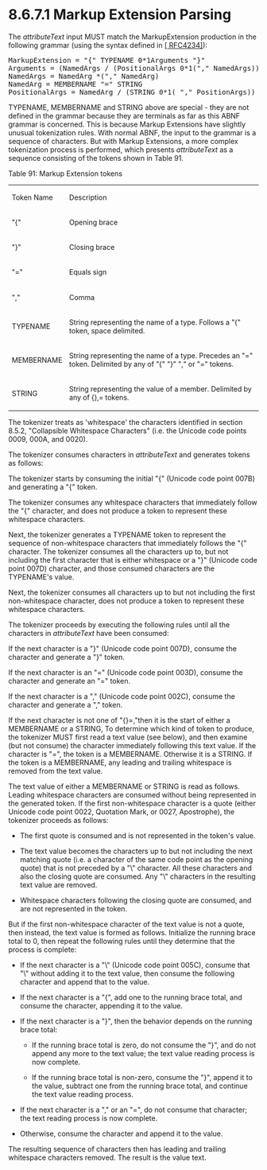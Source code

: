 <html dir="LTR" xmlns:mshelp="http://msdn.microsoft.com/mshelp" xmlns:ddue="http://ddue.schemas.microsoft.com/authoring/2003/5" xmlns:xlink="http://www.w3.org/1999/xlink" xmlns:tool="http://www.microsoft.com/tooltip"><body><input type="hidden" id="userDataCache" class="userDataStyle"><input type="hidden" id="hiddenScrollOffset"><img id="dropDownImage" style="display:none; height:0; width:0;" src="../local/drpdown.gif"><img id="dropDownHoverImage" style="display:none; height:0; width:0;" src="../local/drpdown_orange.gif"><img id="collapseImage" style="display:none; height:0; width:0;" src="../local/collapse.gif"><img id="expandImage" style="display:none; height:0; width:0;" src="../local/exp.gif"><img id="collapseAllImage" style="display:none; height:0; width:0;" src="../local/collall.gif"><img id="expandAllImage" style="display:none; height:0; width:0;" src="../local/expall.gif"><img id="copyImage" style="display:none; height:0; width:0;" src="../local/copycode.gif"><img id="copyHoverImage" style="display:none; height:0; width:0;" src="../local/copycodeHighlight.gif"><div id="header"><h1 class="heading">8.6.7.1 Markup Extension Parsing</h1></div><div id="mainSection"><div id="mainBody"><div id="allHistory" class="saveHistory" onsave="saveAll()" onload="loadAll()"></div>




<p xmlns:wsd="http://wsdev.schemas.microsoft.com/authoring/2008/2" xmlns:msxsl="urn:schemas-microsoft-com:xslt" xmlns:script="urn:script" xmlns:build="urn:build">
<div id="sectionSection0" class="section" name="collapseableSection"><content xmlns="http://ddue.schemas.microsoft.com/authoring/2003/5" xmlns:wsd="http://wsdev.schemas.microsoft.com/authoring/2008/2" xmlns:msxsl="urn:schemas-microsoft-com:xslt" xmlns:script="urn:script" xmlns:build="urn:build">
				</content></div><div id="sectionSection1" class="section" name="collapseableSection"><content xmlns="http://ddue.schemas.microsoft.com/authoring/2003/5" xmlns:wsd="http://wsdev.schemas.microsoft.com/authoring/2008/2" xmlns:msxsl="urn:schemas-microsoft-com:xslt" xmlns:script="urn:script" xmlns:build="urn:build">
					<p xmlns="">The <i>attributeText</i> input MUST match the MarkupExtension production in the following grammar (using the syntax defined in <a href="http://go.microsoft.com/fwlink/?LinkId=90462" alt="" target="_blank"><linktext xmlns="http://ddue.schemas.microsoft.com/authoring/2003/5">[ RFC4234]</linktext></a>):</p>
					<div id="code" xmlns=""><pre>
MarkupExtension = "{" TYPENAME 0*1Arguments "}"
Arguments = (NamedArgs / (PositionalArgs 0*1("," NamedArgs))
NamedArgs = NamedArg *("," NamedArg)
NamedArg = MEMBERNAME "=" STRING
PositionalArgs = NamedArg / (STRING 0*1( "," PositionArgs))</pre></div>
					<p xmlns="">TYPENAME, MEMBERNAME and STRING above are special - they are not defined in the grammar because they are terminals as far as this ABNF grammar is concerned. This is because Markup Extensions have slightly unusual tokenization rules. With normal ABNF, the input to the grammar is a sequence of characters. But with Markup Extensions, a more complex tokenization process is performed, which presents <i>attributeText</i> as a sequence consisting of the tokens shown in Table 91.</p>
					<p xmlns="">Table 91: Markup Extension tokens</p>
					<p xmlns=""><b></b></p><table class="ProtocolAuthoredTable" xmlns=""><tr>
								<td id="ShadedCell">
									<p>Token Name</p>
								</td>
								<td id="ShadedCell">
									<p>Description</p>
								</td>
							</tr><tr>
							<td>
								<p>"{"</p>
							</td>
							<td>
								<p>Opening brace</p>
							</td>
						</tr><tr>
							<td>
								<p>"}"</p>
							</td>
							<td>
								<p>Closing brace</p>
							</td>
						</tr><tr>
							<td>
								<p>"="</p>
							</td>
							<td>
								<p>Equals sign</p>
							</td>
						</tr><tr>
							<td>
								<p>","</p>
							</td>
							<td>
								<p>Comma</p>
							</td>
						</tr><tr>
							<td>
								<p>TYPENAME</p>
							</td>
							<td>
								<p>String representing the name of a type. Follows a "{" token, space delimited.</p>
							</td>
						</tr><tr>
							<td>
								<p>MEMBERNAME</p>
							</td>
							<td>
								<p>String representing the name of a type. Precedes an "=" token. Delimited by any of "{" "}" "," or "=" tokens.</p>
							</td>
						</tr><tr>
							<td>
								<p>STRING</p>
							</td>
							<td>
								<p>String representing the value of a member. Delimited by any of {},= tokens.</p>
							</td>
						</tr></table>
					<p xmlns="">The tokenizer treats as 'whitespace' the characters identified in section <mshelp:link keywords="339dacf2-90ac-4197-af58-71540ffab67b" tabindex="0">8.5.2</mshelp:link>, <mshelp:link keywords="339dacf2-90ac-4197-af58-71540ffab67b" tabindex="0">"Collapsible Whitespace Characters"</mshelp:link> (i.e. the Unicode code points 0009, 000A, and 0020). </p>
					<p xmlns="">The tokenizer consumes characters in <i>attributeText</i> and generates tokens as follows:</p>
					<p xmlns="">The tokenizer starts by consuming the initial "{" (Unicode code point 007B) and generating a "{" token.</p>
					<p xmlns="">The tokenizer consumes any whitespace characters that immediately follow the "{" character, and does not produce a token to represent these whitespace characters.</p>
					<p xmlns="">Next, the tokenizer generates a TYPENAME token to represent the sequence of non-whitespace characters that immediately follows the "{" character. The tokenizer consumes all the characters up to, but not including the first character that is either whitespace or a "}" (Unicode code point 007D) character, and those consumed characters are the TYPENAME's value.</p>
					<p xmlns="">Next, the tokenizer consumes all characters up to but not including the first non-whitespace character, does not produce a token to represent these whitespace characters.</p>
					<p xmlns="">The tokenizer proceeds by executing the following rules until all the characters in <i>attributeText</i> have been consumed:</p>
					<p xmlns="">If the next character is a "}" (Unicode code point 007D), consume the character and generate a "}" token.</p>
					<p xmlns="">If the next character is an "=" (Unicode code point 003D), consume the character and generate an "=" token.</p>
					<p xmlns="">If the next character is a "," (Unicode code point 002C), consume the character and generate a "," token.</p>
					<p xmlns="">If the next character is not one of "{}=,"then it is the start of either a MEMBERNAME or a STRING, To determine which kind of token to produce, the tokenizer MUST first read a text value (see below), and then examine (but not consume) the character immediately following this text value. If the character is "=", the token is a MEMBERNAME. Otherwise it is a STRING. If the token is a MEMBERNAME, any leading and trailing whitespace is removed from the text value.</p>
					<p xmlns="">The text value of either a MEMBERNAME or STRING is read as follows. Leading whitespace characters are consumed without being represented in the generated token. If the first non-whitespace character is a quote (either Unicode code point 0022, Quotation Mark, or 0027, Apostrophe), the tokenizer proceeds as follows:</p>
					<ul xmlns=""><li class="unordered">
							<p class="BulletedList">The first quote is consumed and is not represented in the token's value.</p>
						</li><li class="unordered">
							<p class="BulletedList">The text value becomes the characters up to but not including the next matching quote (i.e. a character of the same code point as the opening quote) that is not preceded by a "\" character. All these characters and also the closing quote are consumed. Any "\" characters in the resulting text value are removed.</p>
						</li><li class="unordered">
							<p class="BulletedList">Whitespace characters following the closing quote are consumed, and are not represented in the token.</p>
						</li></ul>
					<p xmlns="">But if the first non-whitespace character of the text value is not a quote, then instead, the text value is formed as follows. Initialize the running brace total to 0, then repeat the following rules until they determine that the process is complete:</p>
					<ul xmlns=""><li class="unordered">
							<p class="BulletedList">If the next character is a "\" (Unicode code point 005C), consume that "\" without adding it to the text value, then consume the following character and append that to the value.</p>
						</li><li class="unordered">
							<p class="BulletedList">If the next character is a "{", add one to the running brace total, and consume the character, appending it to the value.</p>
						</li><li class="unordered">
							<p class="BulletedList">If the next character is a "}", then the behavior depends on the running brace total:</p>
							<ul><li class="unordered">
									<p class="BulletedList2">If the running brace total is zero, do not consume the "}", and do not append any more to the text value; the text value reading process is now complete.</p>
								</li><li class="unordered">
									<p class="BulletedList2">If the running brace total is non-zero, consume the "}", append it to the value, subtract one from the running brace total, and continue the text value reading process.</p>
								</li></ul>
						</li><li class="unordered">
							<p class="BulletedList">If the next character is a "," or an "=", do not consume that character; the text reading process is now complete.</p>
						</li><li class="unordered">
							<p class="BulletedList">Otherwise, consume the character and append it to the value.</p>
						</li></ul>
					<p xmlns="">The resulting sequence of characters then has leading and trailing whitespace characters removed. The result is the value text.</p>
				</content></div><!--[if gte IE 5]>
			<tool:tip element="languageFilterToolTip" avoidmouse="false"/>
		<![endif]--></div><a name="feedback"></a><span></span></div></body></html>